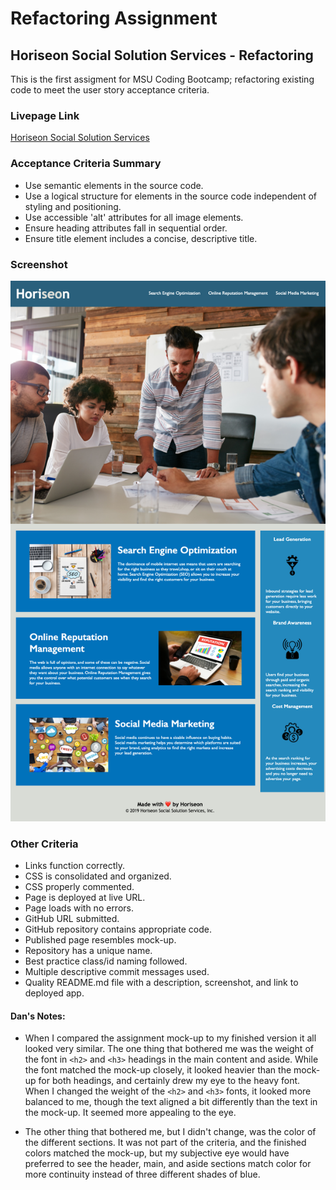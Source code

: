 # Refactoring Assignment
## Horiseon Social Solution Services - Refactoring

This is the first assigment for MSU Coding Bootcamp; refactoring existing code to meet the user story acceptance criteria.

### Livepage Link
[Horiseon Social Solution Services](https://danshoup.github.io/horiseon-assignment/)

### Acceptance Criteria Summary
- Use semantic elements in the source code.
- Use a logical structure for elements in the source code independent of styling and positioning.
- Use accessible 'alt' attributes for all image elements.
- Ensure heading attributes fall in sequential order.
- Ensure title element includes a concise, descriptive title.

### Screenshot
![Landing Page Screen Shot](assets/HoriseonScreenshot.png)

### Other Criteria
- Links function correctly.
- CSS is consolidated and organized.
- CSS properly commented.
- Page is deployed at live URL.
- Page loads with no errors.
- GitHub URL submitted.
- GitHub repository contains appropriate code.
- Published page resembles mock-up.
- Repository has a unique name.
- Best practice class/id naming followed.
- Multiple descriptive commit messages used.
- Quality README.md file with a description, screenshot, and link to deployed app.

#### Dan's Notes:
- When I compared the assignment mock-up to my finished version it all looked very similar.  The one thing that bothered me was the weight of the font in `<h2>` and `<h3>` headings in the main content and aside.  While the font matched the mock-up closely, it looked heavier than the mock-up for both headings, and certainly drew my eye to the heavy font. When I changed the weight of the `<h2>` and `<h3>` fonts, it looked more balanced to me, though the text aligned a bit differently than the text in the mock-up.  It seemed more appealing to the eye. 

- The other thing that bothered me, but I didn't change, was the color of the different sections.  It was not part of the criteria, and the finished colors matched the mock-up, but my subjective eye would have preferred to see the header, main, and aside sections match color for more continuity instead of three different shades of blue.